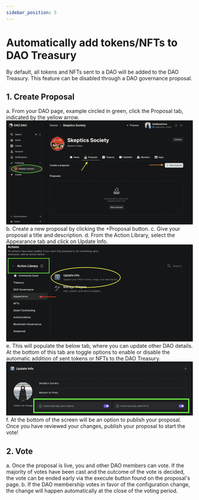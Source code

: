 ```yaml
---
sidebar_position: 5
---
```


# Automatically add tokens/NFTs to DAO Treasury

By default, all tokens and NFTs sent to a DAO will be added to the DAO Treasury. This feature can be disabled through a DAO governance proposal. 

## 1. Create Proposal
a. From your DAO page, example circled in green, click the Proposal tab, indicated by the yellow arrow. 
![Create appearance proposal](/img/dao-management/change-appearance1.png)
b. Create a new proposal by clicking the +Proposal button. 
c. Give your proposal a title and description. 
d. From the Action Library, select the Appearance tab and click on Update Info. 
![Update appearance](/img/dao-management/change-appearance4.png)
e. This will populate the below tab, where you can update other DAO details. At the bottom of this tab are toggle options to enable or disable the automatic addition of sent tokens or NFTs to the DAO Treasury. 
![Toggle](/img/dao-management/auto-accept1.png)
f. At the bottom of the screen will be an option to publish your proposal. Once you have reviewed your changes, publish your proposal to start the vote!

## 2. Vote
a. Once the proposal is live, you and other DAO members can vote. If the majority of votes have been cast and the outcome of the vote is decided, the vote can be ended early via the execute button found on the proposal's page. 
b. If the DAO membership votes in favor of the configuration change, the change will happen automatically at the close of the voting period. 
